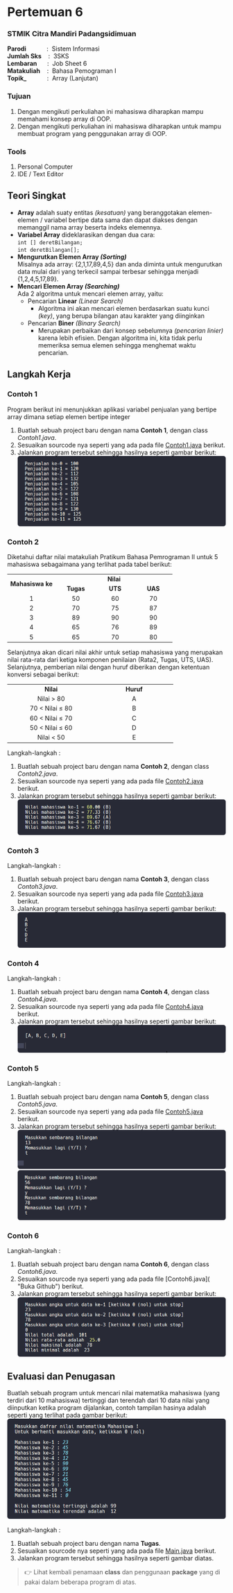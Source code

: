 # Pertemuan 6

### STMIK Citra Mandiri Padangsidimuan

**Parodi**&nbsp;&nbsp;&nbsp;&nbsp;&nbsp;&nbsp;&nbsp;&nbsp;&nbsp;&nbsp;&nbsp;&nbsp;:&nbsp;&nbsp;Sistem Informasi <br>
**Jumlah Sks**&nbsp;&nbsp;&nbsp;&nbsp;:&nbsp;&nbsp;3SKS <br>
**Lembaran**&nbsp;&nbsp;&nbsp;&nbsp;&nbsp;&nbsp;:&nbsp;&nbsp;Job Sheet 6 <br>
**Matakuliah**&nbsp;&nbsp;&nbsp;&nbsp;:&nbsp;&nbsp;Bahasa Pemograman I <br>
**Topik_**&nbsp;&nbsp;&nbsp;&nbsp;&nbsp;&nbsp;&nbsp;&nbsp;&nbsp;&nbsp;&nbsp;&nbsp;:&nbsp;&nbsp;Array (Lanjutan)

### Tujuan

1. Dengan mengikuti perkuliahan ini mahasiswa diharapkan mampu memahami konsep array di OOP.
2. Dengan mengikuti perkuliahan ini mahasiswa diharapkan untuk mampu membuat program yang penggunakan array di OOP.

### Tools

1. Personal Computer
2. IDE / Text Editor

## Teori Singkat

+ **Array** adalah suaty entitas _(kesatuan)_ yang beranggotakan elemen-elemen / variabel bertipe data sama dan dapat diakses dengan memanggil nama array beserta indeks elemennya.
+ **Variabel Array** dideklarasikan dengan dua cara: <br>
	`int [] deretBilangan;` <br>
	`int deretBilangan[];`
+ **Mengurutkan Elemen Array _(Sorting)_** <br>
  Misalnya ada array: {2,1,17,89,4,5} dan anda diminta untuk mengurutkan data mulai dari yang terkecil sampai terbesar sehingga menjadi {1,2,4,5,17,89}.
+ **Mencari Elemen Array _(Searching)_** <br>
  Ada 2 algoritma untuk mencari elemen array, yaitu:
  - Pencarian **Linear** _(Linear Search)_
  	+ Algoritma ini akan mencari elemen berdasarkan suatu kunci _(key)_, yang berupa bilangan atau karakter yang diinginkan
  - Pencarian **Biner** _(Binary Search)_
  	+ Merupakan perbaikan dari konsep sebelumnya _(pencarian linier)_ karena lebih efisien. Dengan algoritma ini, kita tidak perlu memeriksa semua elemen sehingga menghemat waktu pencarian.

## Langkah Kerja

### Contoh 1

Program berikut ini menunjukkan aplikasi variabel penjualan yang bertipe array dimana setiap elemen bertipe integer
1. Buatlah sebuah project baru dengan nama **Contoh 1**, dengan class *Contoh1.java*.
2. Sesuaikan sourcode nya seperti yang ada pada file [Contoh1.java](https://github.com/Fajar-ab/Pemograman-Dasar-JAVA-SCM/blob/master/Pertemuan%2006/Contoh%201/src/com/contoh1/Contoh1.java "Buka Github") berikut.
3. Jalankan program tersebut sehingga hasilnya seperti gambar berikut: <br>
![Output - Contoh 1](https://github.com/Fajar-ab/Pemograman-Dasar-JAVA-SCM/blob/master/Image/%23P06%20-%2001.png "Output - Contoh 1")

### Contoh 2

Diketahui daftar nilai matakuliah Pratikum Bahasa Pemrograman II untuk 5 mahasiswa sebagaimana yang terlihat pada tabel berikut:
<table>
	<tr>
		<td rowspan="2"><center><b>Mahasiswa ke</b></center></td>
		<td colspan="3"><center><b>Nilai</b></center></td>
	</tr>
	<tr>
		<td><center><b>&nbsp;&nbsp;&nbsp;&nbsp;&nbsp;Tugas&nbsp;&nbsp;&nbsp;&nbsp;&nbsp;</b></center></td>
		<td><center><b>&nbsp;&nbsp;&nbsp;&nbsp;&nbsp;&nbsp;UTS&nbsp;&nbsp;&nbsp;&nbsp;&nbsp;&nbsp;</b></center></td>
		<td><center><b>&nbsp;&nbsp;&nbsp;&nbsp;&nbsp;&nbsp;UAS&nbsp;&nbsp;&nbsp;&nbsp;&nbsp;&nbsp;</b></center></td>
	</tr>
	<tr>
		<td><center>1</center></td>
		<td><center>50</center></td>
		<td><center>60</center></td>
		<td><center>70</center></td>
	</tr>
	<tr>
		<td><center>2</center></td>
		<td><center>70</center></td>
		<td><center>75</center></td>
		<td><center>87</center></td>
	</tr>
	<tr>
		<td><center>3</center></td>
		<td><center>89</center></td>
		<td><center>90</center></td>
		<td><center>90</center></td>
	</tr>
	<tr>
		<td><center>4</center></td>
		<td><center>65</center></td>
		<td><center>76</center></td>
		<td><center>89</center></td>
	</tr>
	<tr>
		<td><center>5</center></td>
		<td><center>65</center></td>
		<td><center>70</center></td>
		<td><center>80</center></td>
	</tr>
</table>

Selanjutnya akan dicari nilai akhir untuk setiap mahasiswa yang merupakan nilai rata-rata dari ketiga komponen penilaian (Rata2, Tugas, UTS, UAS). Selanjutnya, pemberian nilai dengan huruf diberikan dengan ketentuan konversi sebagai berikut:
<table>
	<tr>
		<td><center><b>&nbsp;&nbsp;&nbsp;&nbsp;&nbsp;&nbsp;&nbsp;&nbsp;&nbsp;&nbsp;&nbsp;&nbsp;&nbsp;&nbsp;&nbsp;&nbsp;&nbsp;&nbsp;&nbsp;&nbsp;&nbsp;Nilai&nbsp;&nbsp;&nbsp;&nbsp;&nbsp;&nbsp;&nbsp;&nbsp;&nbsp;&nbsp;&nbsp;&nbsp;&nbsp;&nbsp;&nbsp;&nbsp;&nbsp;&nbsp;&nbsp;&nbsp;&nbsp;</b></center></td>
		<td><center><b>&nbsp;&nbsp;&nbsp;&nbsp;&nbsp;&nbsp;&nbsp;&nbsp;&nbsp;&nbsp;&nbsp;&nbsp;&nbsp;&nbsp;&nbsp;&nbsp;&nbsp;Huruf&nbsp;&nbsp;&nbsp;&nbsp;&nbsp;&nbsp;&nbsp;&nbsp;&nbsp;&nbsp;&nbsp;&nbsp;&nbsp;&nbsp;&nbsp;&nbsp;&nbsp;</b></center></td>
	</tr>
	<tr>
		<td><center>Nilai &gt; 80</center></td>
		<td><center>A</center></td>
	</tr>
	<tr>
		<td><center>70 &lt; Nilai &le; 80</center></td>
		<td><center>B</center></td>
	</tr>
	<tr>
		<td><center>60 &lt; Nilai &le; 70</center></td>
		<td><center>C</center></td>
	</tr>
	<tr>
		<td><center>50 &lt; Nilai &le; 60</center></td>
		<td><center>D</center></td>
	</tr>
	<tr>
		<td><center>Nilai &lt; 50</center></td>
		<td><center>E</center></td>
	</tr>
</table>

Langkah-langkah :<br>
1. Buatlah sebuah project baru dengan nama **Contoh 2**, dengan class *Contoh2.java*.
2. Sesuaikan sourcode nya seperti yang ada pada file [Contoh2.java](https://github.com/Fajar-ab/Pemograman-Dasar-JAVA-SCM/blob/master/Pertemuan%2006/Contoh%202/src/com/contoh2/Contoh2.java "Buka Github") berikut.
3. Jalankan program tersebut sehingga hasilnya seperti gambar berikut: <br>
![Output - Contoh 2](https://github.com/Fajar-ab/Pemograman-Dasar-JAVA-SCM/blob/master/Image/%23P06%20-%2002.png "Output - Contoh 2")

### Contoh 3

Langkah-langkah :<br>
1. Buatlah sebuah project baru dengan nama **Contoh 3**, dengan class *Contoh3.java*.
2. Sesuaikan sourcode nya seperti yang ada pada file [Contoh3.java](https://github.com/Fajar-ab/Pemograman-Dasar-JAVA-SCM/blob/master/Pertemuan%2006/Contoh%203/src/com/contoh3/Contoh3.java "Buka Github") berikut.
3. Jalankan program tersebut sehingga hasilnya seperti gambar berikut: <br>
![Output - Contoh 3](https://github.com/Fajar-ab/Pemograman-Dasar-JAVA-SCM/blob/master/Image/%23P06%20-%2003.png "Output - Contoh 3")

### Contoh 4

Langkah-langkah :<br>
1. Buatlah sebuah project baru dengan nama **Contoh 4**, dengan class *Contoh4.java*.
2. Sesuaikan sourcode nya seperti yang ada pada file [Contoh4.java](https://github.com/Fajar-ab/Pemograman-Dasar-JAVA-SCM/blob/master/Pertemuan%2006/Contoh%204/src/com/contoh4/Contoh4.java "Buka Github") berikut.
3. Jalankan program tersebut sehingga hasilnya seperti gambar berikut: <br>
![Output - Contoh 4](https://github.com/Fajar-ab/Pemograman-Dasar-JAVA-SCM/blob/master/Image/%23P06%20-%2004.png "Output - Contoh 4")

### Contoh 5

Langkah-langkah :<br>
1. Buatlah sebuah project baru dengan nama **Contoh 5**, dengan class *Contoh5.java*.
2. Sesuaikan sourcode nya seperti yang ada pada file [Contoh5.java](https://github.com/Fajar-ab/Pemograman-Dasar-JAVA-SCM/blob/master/Pertemuan%2006/Contoh%205/src/com/contoh5/Contoh5.java "Buka Github") berikut.
3. Jalankan program tersebut sehingga hasilnya seperti gambar berikut: <br>
![Output - Contoh 5](https://github.com/Fajar-ab/Pemograman-Dasar-JAVA-SCM/blob/master/Image/%23P06%20-%2005.png "Output - Contoh 5 #1")
![Output - Contoh 5](https://github.com/Fajar-ab/Pemograman-Dasar-JAVA-SCM/blob/master/Image/%23P06%20-%2006.png "Output - Contoh 5 #2")

### Contoh 6

Langkah-langkah :<br>
1. Buatlah sebuah project baru dengan nama **Contoh 6**, dengan class *Contoh6.java*.
2. Sesuaikan sourcode nya seperti yang ada pada file [Contoh6.java]( "Buka Github") berikut.
3. Jalankan program tersebut sehingga hasilnya seperti gambar berikut: <br>
![Output - Contoh 6](https://github.com/Fajar-ab/Pemograman-Dasar-JAVA-SCM/blob/master/Image/%23P06%20-%2007.png "Output - Contoh 6")

## Evaluasi dan Penugasan

Buatlah sebuah program untuk mencari nilai matematika mahasiswa (yang terdiri dari 10 mahasiswa) tertinggi dan terendah dari 10 data nilai yang diinputkan ketika program dijalankan, contoh tampilan hasinya adalah seperti yang terlihat pada gambar berikut: <br>
![Output - Tugas](https://github.com/Fajar-ab/Pemograman-Dasar-JAVA-SCM/blob/master/Image/%23P06%20-%2008.png "Output - Tugas")

Langkah-langkah :<br>
1. Buatlah sebuah project baru dengan nama **Tugas**.
2. Sesuaikan sourcode nya seperti yang ada pada file [Main.java](https://github.com/Fajar-ab/Pemograman-Dasar-JAVA-SCM/blob/master/Pertemuan%2006/Contoh%206/src/com/contoh6/Contoh6.java "Buka Github") berikut.
3. Jalankan program tersebut sehingga hasilnya seperti gambar diatas.

> 👉 Lihat kembali penamaan **class** dan penggunaan **package** yang di pakai dalam beberapa program di atas.
